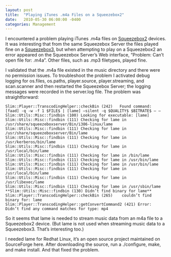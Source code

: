 ```yaml
---
layout: post
title:  "Playing iTunes .m4a Files on a Squeezebox2"
date:   2010-05-30 06:00:00 -0400
categories: Management
---
```

I encountered a problem playing iTunes .m4a files on [Squeezebox2][Squeezebox2WikiURL] devices. It was interesting that
from the same Squeezebox Server the files played fine on a [Squeezebox3][Squeezebox3WikiURL], but when attempting to play
on a Squeezebox2 an error appeared on the Squeezebox Server’s Web interface, “Problem: Can’t open file for: <file>.m4a”.
Other files, such as .mp3 filetypes, played fine.

I validated that the .m4a file existed in the music directory and there were no permission issues.
To troubleshoot the problem I activated debug logging for os.files, os.paths, player.source, player.streaming, and scan.scanner
and then restarted the Squeezebox Server; the logging messages were recorded in the server.log file. The problem was straightforward:

```
Slim::Player::TranscodingHelper::checkBin (242)   Found command: [faad] -q -w -f 1 $FILE$ | [lame] –silent -q $QUALITY$ $BITRATE$ – –
Slim::Utils::Misc::findbin (100) Looking for executable: [lame]
Slim::Utils::Misc::findbin (111) Checking for lame in /usr/share/squeezeboxserver/Bin/i386-linux/lame
Slim::Utils::Misc::findbin (111) Checking for lame in /usr/share/squeezeboxserver/Bin/lame
Slim::Utils::Misc::findbin (111) Checking for lame in /usr/kerberos/bin/lame
Slim::Utils::Misc::findbin (111) Checking for lame in /usr/local/bin/lame
Slim::Utils::Misc::findbin (111) Checking for lame in /bin/lame
Slim::Utils::Misc::findbin (111) Checking for lame in /usr/bin/lame
Slim::Utils::Misc::findbin (111) Checking for lame in /usr/bin/lame
Slim::Utils::Misc::findbin (111) Checking for lame in /usr/local/bin/lame
Slim::Utils::Misc::findbin (111) Checking for lame in /usr/libexec/lame
Slim::Utils::Misc::findbin (111) Checking for lame in /usr/sbin/lame
**Slim::Utils::Misc::findbin (130) Didn’t find binary for lame**
Slim::Player::TranscodingHelper::checkBin (265)    couldn’t find binary for: lame
Slim::Player::TranscodingHelper::getConvertCommand2 (421) Error: Didn’t find any command matches for type: mp4
```

So it seems that lame is needed to stream music data from an m4a file to a Squeezebox2 device.
(But lame is not used when streaming music data to a Squeezebox3. That’s interesting too.)

I needed lame for Redhat Linux, it’s an open source project maintained on SourceForge here.
After downloading the source, run a ./configure, make, and make install. And that fixed the problem.

[Squeezebox2WikiURL]: https://wiki.slimdevices.com/index.php/Squeezebox2.html
[Squeezebox3WikiURL]: https://wiki.slimdevices.com/index.php/Squeezebox_3rd_Generation.html
